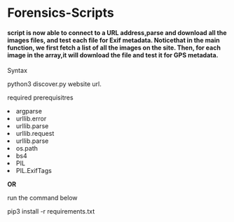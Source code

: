 # Forensics-Scripts
<h4> script is now able to connect to a URL address,parse and download all the images files, and test each file for Exif metadata. Noticethat in the main function, we first fetch a list of all the images on the site. Then, for each image in the array,it will download the file and test it for GPS metadata.</h4>
  
  
<p> Syntax</p>

<p> python3 discover.py  website url. </p>


<p> required prerequisitres</p>


<li> argparse
<li> urllib.error
<li> urllib.parse
<li>urllib.request
<li>urllib.parse 
<li> os.path
<li> bs4 
<li>PIL 
<li> PIL.ExifTags 
</li>

**OR**
<p> run the command below</p>
<p> pip3 install -r requirements.txt </p>

